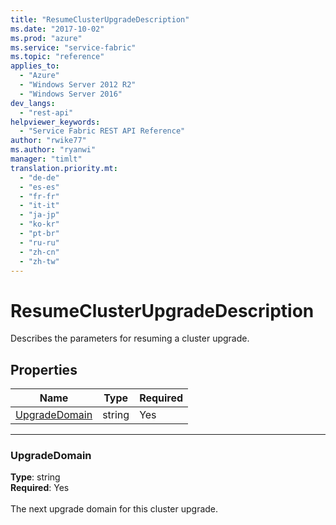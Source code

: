 ```yaml
---
title: "ResumeClusterUpgradeDescription"
ms.date: "2017-10-02"
ms.prod: "azure"
ms.service: "service-fabric"
ms.topic: "reference"
applies_to: 
  - "Azure"
  - "Windows Server 2012 R2"
  - "Windows Server 2016"
dev_langs: 
  - "rest-api"
helpviewer_keywords: 
  - "Service Fabric REST API Reference"
author: "rwike77"
ms.author: "ryanwi"
manager: "timlt"
translation.priority.mt: 
  - "de-de"
  - "es-es"
  - "fr-fr"
  - "it-it"
  - "ja-jp"
  - "ko-kr"
  - "pt-br"
  - "ru-ru"
  - "zh-cn"
  - "zh-tw"
---
```

# ResumeClusterUpgradeDescription

Describes the parameters for resuming a cluster upgrade.

## Properties
| Name | Type | Required |
| --- | --- | --- |
| [UpgradeDomain](#upgradedomain) | string | Yes |

____
### UpgradeDomain
__Type__: string <br/>
__Required__: Yes<br/>
<br/>
The next upgrade domain for this cluster upgrade.
